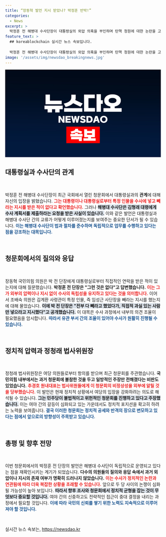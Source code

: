 ```yaml
---
title: “장동혁 발언 지시 받았나? 박정훈 반박!”
categories:
  - News
excerpt: >
  박정훈 전 해병대 수사단장이 대통령실의 외압 의혹을 부인하며 탄핵 청원에 대한 논란을 고조시켰습니다. 여당은 구체적 외압 없었다며 반박, 청문회는 더욱 격화되고 있습니다. 클릭하여 진실을 확인하세요!
feature_text: >
  ## koreablockchain 실시간 뉴스 속보입니다.

  박정훈 전 해병대 수사단장이 대통령실의 외압 의혹을 부인하며 탄핵 청원에 대한 논란을 고조시켰습니다. 여당은 구체적 외압 없었다며 반박, 청문회는 더욱 격화되고 있습니다. 클릭하여 진실을 확인하세요!
image: '/assets/img/newsdao_breakingnews.jpg'
---
```


<p><img src="/assets/img/newsdao_breakingnews.jpg" alt="koreablockchain 속보" /></p>

<h2 data-ke-size="size26">대통령실과 수사단의 관계</h2>

<p data-ke-size="size16">&nbsp;</p>

<p>박정훈 전 해병대 수사단장이 최근 국회에서 열린 청문회에서 대통령실과의 <b>관계</b>에 대해 자신의 입장을 밝혔습니다. <b><span style="color: #ee2323;">그는 대통령이나 대통령실로부터 특정 인물을 수사에 넣고 빼라는 지시를 받은 적이 없다고 확언했습니다.</span></b> 그러나 <b><span style="background-color: #21538527;">해병대 수사단은 김형래 대령에게 수사 계획서를 제출하라는 요청을 받은 사실이 있습니다.</span></b> 이와 같은 발언은 대통령실과 해병대 수사단 간의 교류가 어떻게 이루어졌는지를 보여주는 중요한 단서가 될 수 있습니다. <b><span style="color: #1a5490;">이는 해병대 수사단이 법과 절차를 준수하며 독립적으로 업무를 수행하고 있다는 점을 강조하는 대목입니다.</span></b></p>

<p data-ke-size="size16">&nbsp;</p>

<h2 data-ke-size="size26">청문회에서의 질의와 응답</h2>

<p data-ke-size="size16">&nbsp;</p>

<p>장동혁 국민의힘 의원은 박 전 단장에게 대통령실로부터 직접적인 연락을 받은 적이 있는지에 대해 질문했습니다. <b>박정훈 전 단장은 "그런 것은 없다"고 답변했습니다.</b> <b><span style="color: #ee2323;">이는 그가 외부의 압력이나 지시 없이 수사의 독립성을 유지하고 있다는 것을 의미합니다.</span></b> 이어서 조배숙 의원은 김계환 사령관이 특정 인물, 즉 임성근 사단장을 빼라는 지시를 했는지에 대해 물었습니다. <b><span style="background-color: #21538527;">이에 박 전 단장은 "전부 다 빼라고 했었다가, 직접적 과실 있는 사람만 넣으라고 지시했다"고 공개했습니다.</span></b> 이 대목은 수사 과정에서 내부의 의견 조율이 필요했음을 암시합니다. <b><span style="color: #1a5490;">따라서 유관 부서 간의 조율이 있어야 수사가 원활히 진행될 수 있습니다.</span></b></p>

<p data-ke-size="size16">&nbsp;</p>

<h2 data-ke-size="size26">정치적 압력과 정청래 법사위원장</h2>

<p data-ke-size="size16">&nbsp;</p>

<p>정청래 법사위원장은 여당 의원들로부터 항의를 받으며 최근 청문회를 주관했습니다. <b>국민의힘 내부에서는 과거 청문회에 불참한 것을 두고 일방적인 주장만 전해졌다는 비판도 있었습니다.</b> <b><span style="color: #ee2323;">추경호 원내대표는 법사위원들에게 이 청문회의 비정상성을 외부에 알릴 것을 당부했습니다.</span></b> 이 발언은 현재 정치적 상황에서 여당의 입장을 강화하려는 의도로 해석될 수 있습니다. <b><span style="background-color: #21538527;">그는 민주당이 불법적이고 위헌적인 청문회를 진행하고 있다고 주장했습니다.</span></b> 이는 여야 간의 갈등이 심화되고 있는 가운데서도 정치적 포지션을 확고히 하려는 노력을 보여줍니다. <b><span style="color: #1a5490;">결국 이러한 청문회는 정치적 공세와 반격의 장으로 변모하고 있다는 점에서 앞으로의 방향성이 주목받고 있습니다.</span></b></p>

<p data-ke-size="size16">&nbsp;</p>

<h2 data-ke-size="size26">총평 및 향후 전망</h2>

<p data-ke-size="size16">&nbsp;</p>

<p>이번 청문회에서의 박정훈 전 단장의 발언은 해병대 수사단이 독립적으로 운영되고 있다는 점을 재확인시키는 계기가 되었습니다. <b>다수의 의원들의 질의와 응답 속에서 과거 외압이나 지시의 존재 여부가 명확히 드러나지 않았습니다.</b> <b><span style="color: #ee2323;">이는 수사가 정치적인 논란과 연관됨에 따라 더욱 복잡한 상황을 초래할 수 있습니다.</span></b> 앞으로 두 당 사이의 논쟁이 심화될 가능성이 높아 보입니다. <b><span style="background-color: #21538527;">따라서 향후 조사와 청문회에서 정치적 균형을 잡는 것이 무엇보다 중요할 것입니다.</span></b> 여야 간의 신중하고도 전략적인 접근이 중대 결정을 내리는 과정에서 필요할 것입니다. <b><span style="color: #1a5490;">이에 따라 국민의 신뢰를 쌓기 위한 노력도 지속적으로 이루어져야 할 것입니다.</span></b></p>

<p data-ke-size="size16">&nbsp;</p>
실시간 뉴스 속보는, <a href="https://newsdao.kr" rel="dofollow">https://newsdao.kr</a>


